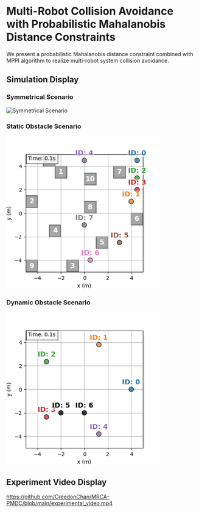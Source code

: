 # Multi-Robot Collision Avoidance with Probabilistic Mahalanobis Distance Constraints
We present a probabilistic Mahalanobis distance constraint combined with MPPI algorithm to realize multi-robot system collision avoidance.

## Simulation Display
### Symmetrical Scenario
![Symmetrical Scenario](https://github.com/CreedonChan/MRCA-PMDC/blob/main/10_robots_and_0_obs.gif)

### Static Obstacle Scenario
![Static Obstacle Scenario](https://github.com/CreedonChan/MRCA-PMDC/blob/main/8_robots_and_11_obs.gif)

### Dynamic Obstacle Scenario
![Dynamic Obstacle Scenario](https://github.com/CreedonChan/MRCA-PMDC/blob/main/7_robots_and_0_obs.gif)

## Experiment Video Display
https://github.com/CreedonChan/MRCA-PMDC/blob/main/experimental_video.mp4
